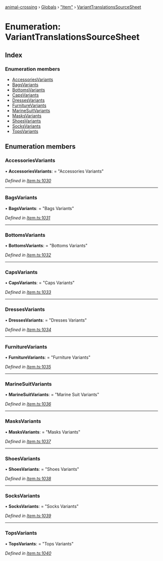 [animal-crossing](../README.md) › [Globals](../globals.md) › ["Item"](../modules/_item_.md) › [VariantTranslationsSourceSheet](_item_.varianttranslationssourcesheet.md)

# Enumeration: VariantTranslationsSourceSheet

## Index

### Enumeration members

* [AccessoriesVariants](_item_.varianttranslationssourcesheet.md#accessoriesvariants)
* [BagsVariants](_item_.varianttranslationssourcesheet.md#bagsvariants)
* [BottomsVariants](_item_.varianttranslationssourcesheet.md#bottomsvariants)
* [CapsVariants](_item_.varianttranslationssourcesheet.md#capsvariants)
* [DressesVariants](_item_.varianttranslationssourcesheet.md#dressesvariants)
* [FurnitureVariants](_item_.varianttranslationssourcesheet.md#furniturevariants)
* [MarineSuitVariants](_item_.varianttranslationssourcesheet.md#marinesuitvariants)
* [MasksVariants](_item_.varianttranslationssourcesheet.md#masksvariants)
* [ShoesVariants](_item_.varianttranslationssourcesheet.md#shoesvariants)
* [SocksVariants](_item_.varianttranslationssourcesheet.md#socksvariants)
* [TopsVariants](_item_.varianttranslationssourcesheet.md#topsvariants)

## Enumeration members

###  AccessoriesVariants

• **AccessoriesVariants**: = "Accessories Variants"

*Defined in [Item.ts:1030](https://github.com/Norviah/animal-crossing/blob/2c80bbc/module/types/Item.ts#L1030)*

___

###  BagsVariants

• **BagsVariants**: = "Bags Variants"

*Defined in [Item.ts:1031](https://github.com/Norviah/animal-crossing/blob/2c80bbc/module/types/Item.ts#L1031)*

___

###  BottomsVariants

• **BottomsVariants**: = "Bottoms Variants"

*Defined in [Item.ts:1032](https://github.com/Norviah/animal-crossing/blob/2c80bbc/module/types/Item.ts#L1032)*

___

###  CapsVariants

• **CapsVariants**: = "Caps Variants"

*Defined in [Item.ts:1033](https://github.com/Norviah/animal-crossing/blob/2c80bbc/module/types/Item.ts#L1033)*

___

###  DressesVariants

• **DressesVariants**: = "Dresses Variants"

*Defined in [Item.ts:1034](https://github.com/Norviah/animal-crossing/blob/2c80bbc/module/types/Item.ts#L1034)*

___

###  FurnitureVariants

• **FurnitureVariants**: = "Furniture Variants"

*Defined in [Item.ts:1035](https://github.com/Norviah/animal-crossing/blob/2c80bbc/module/types/Item.ts#L1035)*

___

###  MarineSuitVariants

• **MarineSuitVariants**: = "Marine Suit Variants"

*Defined in [Item.ts:1036](https://github.com/Norviah/animal-crossing/blob/2c80bbc/module/types/Item.ts#L1036)*

___

###  MasksVariants

• **MasksVariants**: = "Masks Variants"

*Defined in [Item.ts:1037](https://github.com/Norviah/animal-crossing/blob/2c80bbc/module/types/Item.ts#L1037)*

___

###  ShoesVariants

• **ShoesVariants**: = "Shoes Variants"

*Defined in [Item.ts:1038](https://github.com/Norviah/animal-crossing/blob/2c80bbc/module/types/Item.ts#L1038)*

___

###  SocksVariants

• **SocksVariants**: = "Socks Variants"

*Defined in [Item.ts:1039](https://github.com/Norviah/animal-crossing/blob/2c80bbc/module/types/Item.ts#L1039)*

___

###  TopsVariants

• **TopsVariants**: = "Tops Variants"

*Defined in [Item.ts:1040](https://github.com/Norviah/animal-crossing/blob/2c80bbc/module/types/Item.ts#L1040)*
